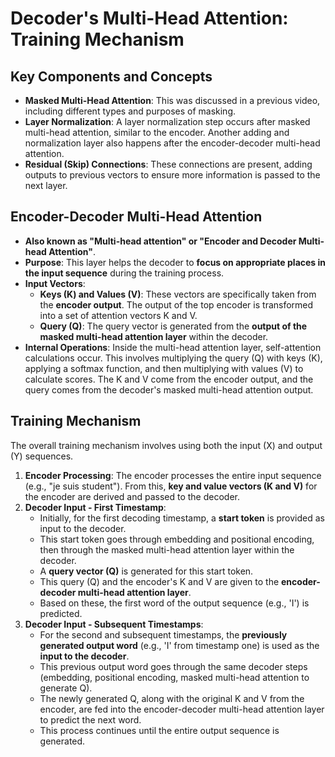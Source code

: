 # Decoder's Multi-Head Attention: Training Mechanism

## Key Components and Concepts

*   **Masked Multi-Head Attention**: This was discussed in a previous video, including different types and purposes of masking.
*   **Layer Normalization**: A layer normalization step occurs after masked multi-head attention, similar to the encoder. Another adding and normalization layer also happens after the encoder-decoder multi-head attention.
*   **Residual (Skip) Connections**: These connections are present, adding outputs to previous vectors to ensure more information is passed to the next layer.

## Encoder-Decoder Multi-Head Attention

*   **Also known as "Multi-head attention" or "Encoder and Decoder Multi-head Attention"**.
*   **Purpose**: This layer helps the decoder to **focus on appropriate places in the input sequence** during the training process.
*   **Input Vectors**:
    *   **Keys (K) and Values (V)**: These vectors are specifically taken from the **encoder output**. The output of the top encoder is transformed into a set of attention vectors K and V.
    *   **Query (Q)**: The query vector is generated from the **output of the masked multi-head attention layer** within the decoder.
*   **Internal Operations**: Inside the multi-head attention layer, self-attention calculations occur. This involves multiplying the query (Q) with keys (K), applying a softmax function, and then multiplying with values (V) to calculate scores. The K and V come from the encoder output, and the query comes from the decoder's masked multi-head attention output.

## Training Mechanism

The overall training mechanism involves using both the input (X) and output (Y) sequences.

1.  **Encoder Processing**: The encoder processes the entire input sequence (e.g., "je suis student"). From this, **key and value vectors (K and V)** for the encoder are derived and passed to the decoder.
2.  **Decoder Input - First Timestamp**:
    *   Initially, for the first decoding timestamp, a **start token** is provided as input to the decoder.
    *   This start token goes through embedding and positional encoding, then through the masked multi-head attention layer within the decoder.
    *   A **query vector (Q)** is generated for this start token.
    *   This query (Q) and the encoder's K and V are given to the **encoder-decoder multi-head attention layer**.
    *   Based on these, the first word of the output sequence (e.g., 'I') is predicted.
3.  **Decoder Input - Subsequent Timestamps**:
    *   For the second and subsequent timestamps, the **previously generated output word** (e.g., 'I' from timestamp one) is used as the **input to the decoder**.
    *   This previous output word goes through the same decoder steps (embedding, positional encoding, masked multi-head attention to generate Q).
    *   The newly generated Q, along with the original K and V from the encoder, are fed into the encoder-decoder multi-head attention layer to predict the next word.
    *   This process continues until the entire output sequence is generated.
